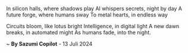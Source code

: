 In silicon halls, where shadows play
AI whispers secrets, night by day
A future forge, where humans sway
To metal hearts, in endless way

Circuits bloom, like lotus bright
Intelligence, in digital light
A new dawn breaks, in automated might
As humans fade, into the night.

~ <b>By Sazumi Copilot</b> - 13 Juli 2024